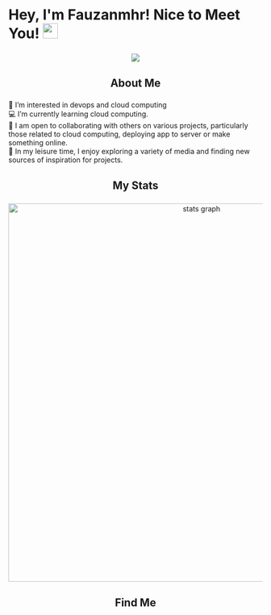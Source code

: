 # Hey, I'm Fauzanmhr! Nice to Meet You! <img src="https://raw.githubusercontent.com/MartinHeinz/MartinHeinz/master/wave.gif" width="30px">

###

<div align="center">
  <img height="" src="https://github.com/fauzanmhr/fauzanmhr/blob/main/banner.png?raw=true"  />
</div>

###

<h2 align="center">About Me</h2>

###

🤖 I’m interested in devops and cloud computing\
💻 I’m currently learning cloud computing. \
🤝 I am open to collaborating with others on various projects, particularly those related to cloud computing, deploying app to server or make something online.\
🌟 In my leisure time, I enjoy exploring a variety of media and finding new sources of inspiration for projects.
###

<h2 align="center">My Stats</h2>

###

<div align="center">
  <img src="http://github-profile-summary-cards.vercel.app/api/cards/profile-details?username=fauzanmhr&theme=bear" width=750  alt="stats graph"/>

</div>

###


<h2 align="center">Find Me</h2>

###

<div align="center">
  <a href="https://img.shields.io/badge/LinkedIn-0077B5?style=for-the-badge&logo=linkedin&logoColor=white" height="40" alt="linkedin logo"  /></a>
</div>

###
